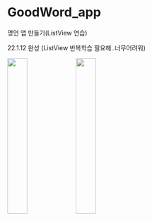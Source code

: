 # GoodWord_app
명언 앱 만들기(ListView 연습)

22.1.12 완성 (ListView 반복학습 필요해..너무어려워)

<img width="30%" src ="https://user-images.githubusercontent.com/26344560/149095453-82923e15-d7b2-45f2-b0b6-d0c845dadc42.png"/>
<img width="30%" src ="https://user-images.githubusercontent.com/26344560/149095055-5e3688f6-6d54-4d79-91cb-641df8ad2b9e.png"/>



